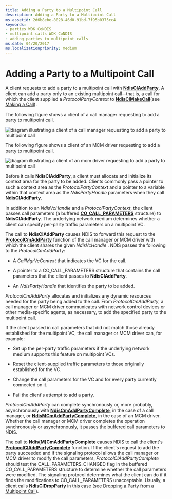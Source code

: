 ```yaml
---
title: Adding a Party to a Multipoint Call
description: Adding a Party to a Multipoint Call
ms.assetid: 2d6b8ebe-8028-46d0-91bd-7f95b0375cc4
keywords:
- parties WDK CoNDIS
- multipoint calls WDK CoNDIS
- adding parties to multipoint calls
ms.date: 04/20/2017
ms.localizationpriority: medium
---
```


# Adding a Party to a Multipoint Call





A client requests to add a party to a multipoint call with [**NdisClAddParty**](https://msdn.microsoft.com/library/windows/hardware/ff561625). A client can add a party only to an existing multipoint call--that is, a call for which the client supplied a *ProtocolPartyContext* to [**NdisClMakeCall**](https://msdn.microsoft.com/library/windows/hardware/ff561635)(see [Making a Call](making-a-call.md)).

The following figure shows a client of a call manager requesting to add a party to multipoint call.

![diagram illustrating a client of a call manager requesting to add a party to multipoint call](images/cm-17.png)

The following figure shows a client of an MCM driver requesting to add a party to multipoint call.

![diagram illustrating a client of an mcm driver requesting to add a party to multipoint call](images/fig1-17.png)

Before it calls **NdisClAddParty**, a client must allocate and initialize its context area for the party to be added. Clients commonly pass a pointer to such a context area as the *ProtocolPartyContext* and a pointer to a variable within that context area as the *NdisPartyHandle* parameters when they call **NdisClAddParty**.

In addition to an *NdisVcHandle* and a *ProtocolPartyContext*, the client passes call parameters (a buffered [**CO\_CALL\_PARAMETERS**](https://msdn.microsoft.com/library/windows/hardware/ff545384) structure) to **NdisClAddParty**. The underlying network medium determines whether a client can specify per-party traffic parameters on a multipoint VC.

The call to **NdisClAddParty** causes NDIS to forward this request to the [**ProtocolCmAddParty**](https://msdn.microsoft.com/library/windows/hardware/ff570239) function of the call manager or MCM driver with which the client shares the given *NdisVcHandle* . NDIS passes the following to the *ProtocolCmAddParty*:

-   A *CallMgrVcContext* that indicates the VC for the call.

-   A pointer to a CO\_CALL\_PARAMETERS structure that contains the call parameters that the client passes to **NdisClAddParty**.

-   An *NdisPartyHandle* that identifies the party to be added.

*ProtocolCmAddParty* allocates and initializes any dynamic resources needed for the party being added to the call. From *ProtocolCmAddParty*, a call manager or MCM driver communicates with network control devices or other media-specific agents, as necessary, to add the specified party to the multipoint call.

If the client passed in call parameters that did not match those already established for the multipoint VC, the call manager or MCM driver can, for example:

-   Set up the per-party traffic parameters if the underlying network medium supports this feature on multipoint VCs.

-   Reset the client-supplied traffic parameters to those originally established for the VC.

-   Change the call parameters for the VC and for every party currently connected on it.

-   Fail the client's attempt to add a party.

*ProtocolCmAddParty* can complete synchronously or, more probably, asynchronously with [**NdisCmAddPartyComplete**](https://msdn.microsoft.com/library/windows/hardware/ff561651), in the case of a call manager, or [**NdisMCmAddPartyComplete**](https://msdn.microsoft.com/library/windows/hardware/ff562798), in the case of an MCM driver. Whether the call manager or MCM driver completes the operation synchronously or asynchronously, it passes the buffered call parameters to NDIS.

The call to **Ndis(M)CmAddPartyComplete** causes NDIS to call the client's [**ProtocolClAddPartyComplete**](https://msdn.microsoft.com/library/windows/hardware/ff570221) function. If the client's request to add the party succeeded and if the signaling protocol allows the call manager or MCM driver to modify the call parameters, *ProtocolClAddPartyComplete* should test the CALL\_PARAMETERS\_CHANGED flag in the buffered CO\_CALL\_PARAMETERS structure to determine whether the call parameters were modified. The signaling protocol determines what the client can do if it finds the modifications to CO\_CALL\_PARAMETERS unacceptable. Usually, a client calls [**NdisClDropParty**](https://msdn.microsoft.com/library/windows/hardware/ff561629) in this case (see [Dropping a Party from a Multipoint Call](dropping-a-party-from-a-multipoint-call.md)).

 

 





